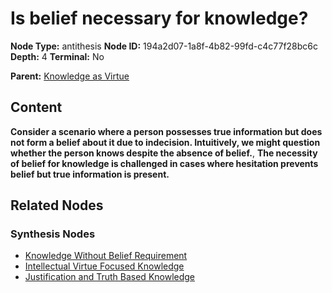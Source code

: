 # Is belief necessary for knowledge?

**Node Type:** antithesis
**Node ID:** 194a2d07-1a8f-4b82-99fd-c4c77f28bc6c
**Depth:** 4
**Terminal:** No

**Parent:** [Knowledge as Virtue](knowledge-as-virtue-synthesis-1301e48e-6f09-400b-874b-03aac2b442b6.md)

## Content

**Consider a scenario where a person possesses true information but does not form a belief about it due to indecision. Intuitively, we might question whether the person knows despite the absence of belief.**, **The necessity of belief for knowledge is challenged in cases where hesitation prevents belief but true information is present.**

## Related Nodes

### Synthesis Nodes

- [Knowledge Without Belief Requirement](knowledge-without-belief-requirement-synthesis-4a697efc-49fe-42d7-a925-6a93ec10f1d0.md)
- [Intellectual Virtue Focused Knowledge](intellectual-virtue-focused-knowledge-synthesis-90d14d26-721a-428c-9e4b-5f3c59c46294.md)
- [Justification and Truth Based Knowledge](justification-and-truth-based-knowledge-synthesis-33c761f2-9790-44a1-b485-4838761ba6e2.md)
